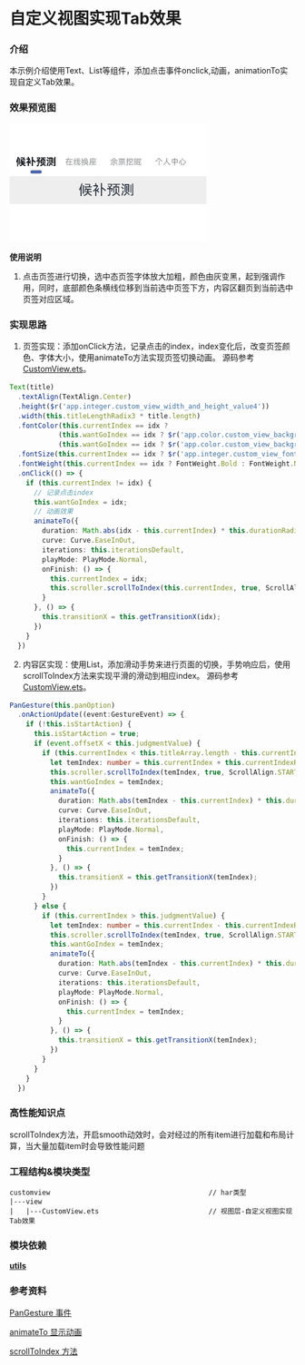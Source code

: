 # 自定义视图实现Tab效果

### 介绍

本示例介绍使用Text、List等组件，添加点击事件onclick,动画，animationTo实现自定义Tab效果。

### 效果预览图

![](../../product/entry/src/main/resources/base/media/custom_view.gif)

**使用说明**
1. 点击页签进行切换，选中态页签字体放大加粗，颜色由灰变黑，起到强调作用，同时，底部颜色条横线位移到当前选中页签下方，内容区翻页到当前选中页签对应区域。

### 实现思路
1. 页签实现：添加onClick方法，记录点击的index，index变化后，改变页签颜色、字体大小，使用animateTo方法实现页签切换动画。 源码参考[CustomView.ets](./src/main/ets/view/CustomView.ets)。

```ts
Text(title)
  .textAlign(TextAlign.Center)
  .height($r('app.integer.custom_view_width_and_height_value4'))
  .width(this.titleLengthRadix3 * title.length)
  .fontColor(this.currentIndex == idx ?
            (this.wantGoIndex == idx ? $r('app.color.custom_view_background_color1'):$r('app.color.custom_view_background_color2')):
            (this.wantGoIndex == idx ? $r('app.color.custom_view_background_color1'):$r('app.color.custom_view_background_color2')))
  .fontSize(this.currentIndex == idx ? $r('app.integer.custom_view_font_size2') : $r('app.integer.custom_view_font_size1'))
  .fontWeight(this.currentIndex == idx ? FontWeight.Bold : FontWeight.Normal)
  .onClick(() => {
    if (this.currentIndex != idx) {
      // 记录点击index
      this.wantGoIndex = idx;
      // 动画效果
      animateTo({
        duration: Math.abs(idx - this.currentIndex) * this.durationRadix,
        curve: Curve.EaseInOut,
        iterations: this.iterationsDefault,
        playMode: PlayMode.Normal,
        onFinish: () => {
          this.currentIndex = idx;
          this.scroller.scrollToIndex(this.currentIndex, true, ScrollAlign.START);
        }
      }, () => {
        this.transitionX = this.getTransitionX(idx);
      })
    }
  })
```

2. 内容区实现：使用List，添加滑动手势来进行页面的切换，手势响应后，使用scrollToIndex方法来实现平滑的滑动到相应index。 源码参考[CustomView.ets](./src/main/ets/view/CustomView.ets)。

```ts
PanGesture(this.panOption)
  .onActionUpdate((event:GestureEvent) => {
    if (!this.isStartAction) {
      this.isStartAction = true;
      if (event.offsetX < this.judgmentValue) {
        if (this.currentIndex < this.titleArray.length - this.currentIndexRadix) {
          let temIndex: number = this.currentIndex + this.currentIndexRadix;
          this.scroller.scrollToIndex(temIndex, true, ScrollAlign.START);
          this.wantGoIndex = temIndex;
          animateTo({
            duration: Math.abs(temIndex - this.currentIndex) * this.durationRadix,
            curve: Curve.EaseInOut,
            iterations: this.iterationsDefault,
            playMode: PlayMode.Normal,
            onFinish: () => {
              this.currentIndex = temIndex;
            }
          }, () => {
            this.transitionX = this.getTransitionX(temIndex);
          })
        }
      } else {
        if (this.currentIndex > this.judgmentValue) {
          let temIndex: number = this.currentIndex - this.currentIndexRadix;
          this.scroller.scrollToIndex(temIndex, true, ScrollAlign.START);
          this.wantGoIndex = temIndex;
          animateTo({
            duration: Math.abs(temIndex - this.currentIndex) * this.durationRadix,
            curve: Curve.EaseInOut,
            iterations: this.iterationsDefault,
            playMode: PlayMode.Normal,
            onFinish: () => {
              this.currentIndex = temIndex;
            }
          }, () => {
            this.transitionX = this.getTransitionX(temIndex);
          })
        }
      }
    }
  })
```

### 高性能知识点

scrollToIndex方法，开启smooth动效时，会对经过的所有item进行加载和布局计算，当大量加载item时会导致性能问题

### 工程结构&模块类型

   ```
   customview                                       // har类型
   |---view
   |   |---CustomView.ets                           // 视图层-自定义视图实现Tab效果
   ```

### 模块依赖

[**utils**](../../common/utils)

### 参考资料

[PanGesture 事件](https://developer.huawei.com/consumer/cn/doc/harmonyos-references/ts-basic-gestures-pangesture-0000001774280890)

[animateTo 显示动画](https://developer.huawei.com/consumer/cn/doc/harmonyos-references/ts-explicit-animation-0000001774121350)

[scrollToIndex 方法](https://developer.huawei.com/consumer/cn/doc/harmonyos-references/ts-container-scroll-0000001821000913)
